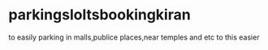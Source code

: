 # parkingsloltsbookingkiran
to easily parking in malls,publice places,near temples and etc to this easier
